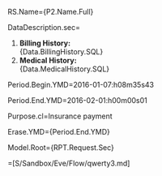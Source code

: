 RS.Name={P2.Name.Full}

DataDescription.sec=<ol><li><b>Billing History:</b><br>{Data.BillingHistory.SQL}<li><b>Medical History:</b><br>{Data.MedicalHistory.SQL}</ol>

Period.Begin.YMD=2016-01-07:h08m35s43

Period.End.YMD=2016-02-01:h00m00s01

Purpose.cl=Insurance payment

Erase.YMD={Period.End.YMD}

Model.Root={RPT.Request.Sec}

=[S/Sandbox/Eve/Flow/qwerty3.md]